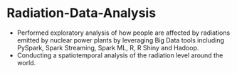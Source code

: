 # Radiation-Data-Analysis
* Performed exploratory analysis of how people are affected by radiations emitted by nuclear power plants by leveraging Big Data tools including PySpark, Spark Streaming, Spark ML, R, R Shiny and Hadoop.
* Conducting a spatiotemporal analysis of the radiation level around the world.
